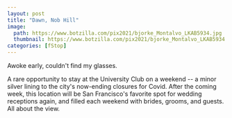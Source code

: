 ```yaml
---
layout: post
title: "Dawn, Nob Hill"
image:
  path: https://www.botzilla.com/pix2021/bjorke_Montalvo_LKAB5934.jpg
  thumbnail: https://www.botzilla.com/pix2021/bjorke_Montalvo_LKAB5934.jpg
categories: [fStop]
---
```


Awoke early, couldn't find my glasses.

<!--more-->

A rare opportunity to stay at the University Club on a weekend -- a minor silver lining to the city's now-ending closures for Covid. After the coming week, this location will be San Francisco's favorite spot for wedding receptions again, and filled each weekend with brides, grooms, and guests. All about the view.
